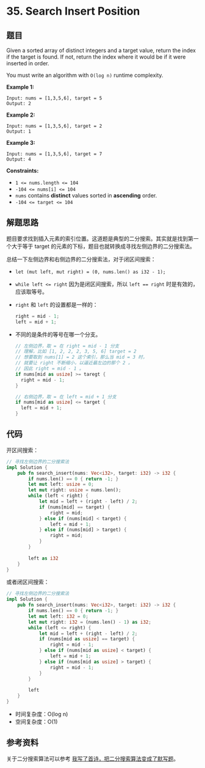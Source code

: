 # 35. Search Insert Position

## 题目

Given a sorted array of distinct integers and a target value, return the index if the target is found. If not, return the index where it would be if it were inserted in order.

You must write an algorithm with `O(log n)` runtime complexity.

 

**Example 1:**

```
Input: nums = [1,3,5,6], target = 5
Output: 2
```

**Example 2:**

```
Input: nums = [1,3,5,6], target = 2
Output: 1
```

**Example 3:**

```
Input: nums = [1,3,5,6], target = 7
Output: 4
```

 

**Constraints:**

- `1 <= nums.length <= 104`
- `-104 <= nums[i] <= 104`
- `nums` contains **distinct** values sorted in **ascending** order.
- `-104 <= target <= 104`

## 解题思路

题目要求找到插入元素的索引位置。这道题是典型的二分搜索。其实就是找到第一个大于等于 target 的元素的下标，题目也就转换成寻找左侧边界的二分搜索法。

总结一下左侧边界和右侧边界的二分搜索法，对于闭区间搜索：

* `let (mut left, mut right) = (0, nums.len() as i32 - 1);`

* `while left <= right` 因为是闭区间搜索，所以 `left == right` 时是有效的，应该取等号。

* `right` 和 `left` 的设置都是一样的：

  ```rust
  right = mid - 1;
  left = mid + 1;
  ```

* 不同的是条件的等号在哪一个分支。

  ```rust
  // 左侧边界，取 = 在 right = mid - 1 分支
  // 理解，比如 [1, 2, 2, 2, 3, 5, 6] target = 2
  // 想要取到 nums[1] = 2 这个索引，那么当 mid = 3 时，
  // 就要让 right 不断缩小，以逼近最左边的那个 2 。
  // 因此 right = mid - 1 。
  if nums[mid as usize] >= taregt {
    right = mid - 1;
  }
  
  // 右侧边界，取 = 在 left = mid + 1 分支
  if nums[mid as usize] <= target {
    left = mid + 1;
  }
  ```

## 代码

开区间搜索：

```rust
// 寻找左侧边界的二分搜索法
impl Solution {
    pub fn search_insert(nums: Vec<i32>, target: i32) -> i32 {
        if nums.len() == 0 { return -1; }
        let mut left: usize = 0;
        let mut right: usize = nums.len();
        while (left < right) {
            let mid = left + (right - left) / 2;
            if (nums[mid] == target) {
                right = mid;
            } else if (nums[mid] < target) {
                left = mid + 1;
            } else if (nums[mid] > target) {
                right = mid;
            }
        }
        
        left as i32
    }
}
```

或者闭区间搜索：

```rust
// 寻找左侧边界的二分搜索法
impl Solution {
    pub fn search_insert(nums: Vec<i32>, target: i32) -> i32 {
        if nums.len() == 0 { return -1; }
        let mut left: i32 = 0;
        let mut right: i32 = (nums.len() - 1) as i32;
        while (left <= right) {
            let mid = left + (right - left) / 2;
            if (nums[mid as usize] == target) {
                right = mid - 1;
            } else if (nums[mid as usize] < target) {
                left = mid + 1;
            } else if (nums[mid as usize] > target) {
                right = mid - 1;
            }
        }
        
        left
    }
}
```

* 时间复杂度：O(log n)
* 空间复杂度：O(1)

## 参考资料

关于二分搜索算法可以参考 [我写了首诗，把二分搜索算法变成了默写题](https://labuladong.github.io/algo/1/11/)。
